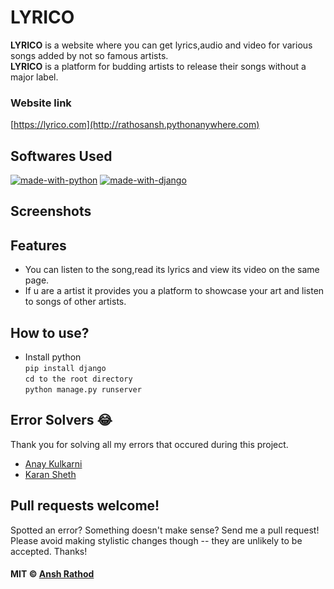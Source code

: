 # LYRICO
**LYRICO** is a website where you can get lyrics,audio and video for various songs added by not so famous artists.<br>
**LYRICO** is a platform for budding artists to release their songs without a major label.
### Website link
[https://lyrico.com](http://rathosansh.pythonanywhere.com)
## Softwares Used
[![made-with-python](https://img.shields.io/badge/made%20with-python-blue)](#)
[![made-with-django](https://img.shields.io/badge/made%20with-Django-blue)](#)
 
## Screenshots

## Features
- You can listen to the song,read its lyrics and view its video on the same page.
- If u are a artist it provides you a platform to showcase your art and listen to songs of other artists.

## How to use?
- Install python<br>
`pip install django`<br>
`cd to the root directory`<br>
`python manage.py runserver`

## Error Solvers :joy:
Thank you for solving all my errors that occured during this project.
- [Anay Kulkarni](https://github.com/Anay121)
- [Karan Sheth](https://github.com/Korusuke)

## Pull requests welcome!

Spotted an error? Something doesn't make sense? Send me a pull request! Please avoid making stylistic changes though -- they are unlikely to be accepted. Thanks!

#### MIT © [Ansh Rathod](https://github.com/anshrathod)
